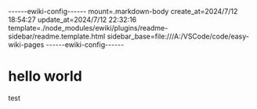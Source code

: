 ------ewiki-config------
mount=.markdown-body
create_at=2024/7/12 18:54:27
update_at=2024/7/12 22:32:16
template=./node_modules/ewiki/plugins/readme-sidebar/readme.template.html
sidebar_base=file:///A:/VSCode/code/easy-wiki-pages
------ewiki-config------

# hello world

test